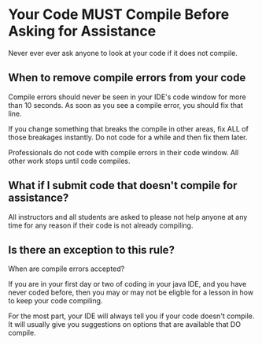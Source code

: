 # Your Code MUST Compile Before Asking for Assistance

Never ever ever ask anyone to look at your code if it does not compile.

## When to remove compile errors from your code

Compile errors should never be seen in your IDE's code window for more than 10 seconds. As soon as you see a compile error, you should fix that line.

If you change something that breaks the compile in other areas, fix ALL of those breakages instantly. Do not code for a while and then fix them later.

Professionals do not code with compile errors in their code window. All other work stops until code compiles.

## What if I submit code that doesn't compile for assistance?

All instructors and all students are asked to please not help anyone at any time for any reason if their code is not already compiling.

## Is there an exception to this rule?

When are compile errors accepted?

If you are in your first day or two of coding in your java IDE, and you have never coded before, then you may or may not be eligble for a lesson in how to keep your code compiling.

For the most part, your IDE will always tell you if your code doesn't compile. It will usually give you suggestions on options that are available that DO compile.